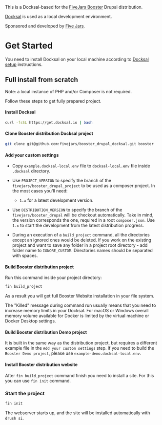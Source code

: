 This is a Docksal-based for the [FiveJars Booster](https://github.com/fivejars/booster_drupal) Drupal distribution.

[Docksal](https://docksal.io/) is used as a local development environment.

Sponsored and developed by [Five Jars](https://www.drupal.org/five-jars).

# Get Started

You need to install Docksal on your local machine according to [Docksal setup](http://docksal.readthedocs.io/en/master/getting-started/env-setup/) instructions.

## Full install from scratch

Note: a local instance of PHP and/or Composer is not required.

Follow these steps to get fully prepared project.

#### Install Docksal
```bash
curl -fsSL https://get.docksal.io | bash
```

#### Clone Booster distribution Docksal project
```bash
git clone git@github.com:fivejars/booster_drupal_docksal.git booster
```

#### Add your custom settings

- Copy `example.docksal-local.env` file to `docksal-local.env` file inside `.docksal` directory.
- Use `PROJECT_VERSION` to specify the branch of the
  `fivejars/booster_drupal_project` to be used as a composer project. In the most
  cases you'll need:

  - `1.x` for a latest development version.

- Use `DISTRIBUTION_VERSION` to specify the branch of the `fivejars/booster_drupal` will
  be checkout automatically. Take in mind, the version corresponds the one,
  required in a root `composer.json`. Use `1.x` to start the development from
  the latest distribution progress.

- During an execution of a `build_project` command, all the directories except
  an ignored ones would be deleted.
  If you work on the existing project and want to save any folder in a project
  root directory - add folder name to `IGNORE_CUSTOM`. Directories names should be
  separated with spaces.

#### Build Booster distribution project
Run this command inside your project directory:
```bash
fin build_project
```
As a result you will get full Booster Website installation in your file system.

The "Killed" message during command run usually means that you need to increase
memory limits in your Docksal. For macOS or Windows overall memory volume
available for Docker is limited by the virtual machine or Docker Desktop
settings.

#### Build Booster distribution Demo project
It is built in the same way as the distribution project, but requires a different example file in the `Add your custom settings` step.
If you need to build the `Booster Demo project`, please use `example-demo.docksal-local.env`.

#### Install Booster distribution website

After `fin build_project` command finish you need to install a site. For this
you can use `fin init` command.

### Start the project

```bash
fin init
```

The webserver starts up, and the site will be installed automatically with `drush si`.
